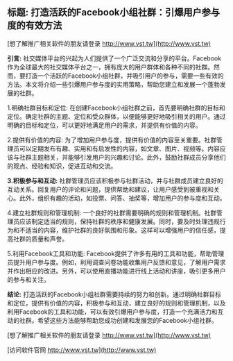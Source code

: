 ## **标题: 打造活跃的Facebook小组社群：引爆用户参与度的有效方法**

[想了解推广相关软件的朋友请登录 http://www.vst.tw](http://www.vst.tw)

**引言:**
社交媒体平台的兴起为人们提供了一个广泛交流和分享的平台。Facebook作为全球最大的社交媒体平台之一，拥有庞大的用户群体和各种不同的社群。然而，要打造一个活跃的Facebook小组社群，并吸引用户的参与，需要一些有效的方法。本文将介绍一些引爆用户参与度的实用策略，帮助您建立和发展一个蓬勃发展的社群。

1.明确社群目标和定位:
在创建Facebook小组社群之前，首先要明确社群的目标和定位。确定社群的主题、定位和受众群体，以便能够更好地吸引相关的用户。通过明确的目标和定位，可以更好地满足用户的需求，并提供有价值的内容。

2.提供有价值的内容:
为了增加用户参与度，提供有价值的内容至关重要。社群管理员可以定期发布有趣、实用和有启发性的内容，如文章、图片、视频等。内容应该与社群主题相关，并能够引发用户的兴趣和讨论。此外，鼓励社群成员分享他们的观点、经验和知识，促进互动和交流。

**3.积极参与和互动:**
社群管理员应该积极参与社群活动，并与社群成员建立良好的互动关系。回复用户的评论和问题，提供帮助和建议，让用户感受到被重视和关心。此外，组织有趣的活动，如投票、问答、抽奖等，增加用户的参与度和互动。

4.建立社群规则和管理机制:
一个良好的社群需要明确的规则和管理机制。社群管理员应该制定适当的规则，保持社群的秩序和健康发展。同时，要及时处理违规行为和不适当的内容，维护社群的良好氛围和形象。这样可以增强用户的信任感，提高社群的质量和声誉。

5.利用Facebook工具和功能:
Facebook提供了许多有用的工具和功能，帮助管理员提升用户参与度。例如，利用调查问卷功能收集用户反馈和意见，了解用户需求并作出相应的改进。另外，可以使用直播功能进行线上活动和讲座，吸引更多用户的参与和关注。

**结论:**
打造活跃的Facebook小组社群需要持续的努力和创新。通过明确社群目标和定位，提供有价值的内容，积极参与和互动，建立良好的规则和管理机制，以及利用Facebook的工具和功能，可以有效引爆用户参与度，打造一个充满活力和互动的社群。希望这些方法能够帮助您成功创建和发展您的Facebook小组社群。

[想了解推广相关软件的朋友请登录 http://www.vst.tw](http://www.vst.tw)


[访问软件官网 http://www.vst.tw](http://www.vst.tw)
